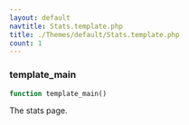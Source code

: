 ```yaml
---
layout: default
navtitle: Stats.template.php
title: ./Themes/default/Stats.template.php
count: 1
---
```


### template_main

```php
function template_main()
```
The stats page.



